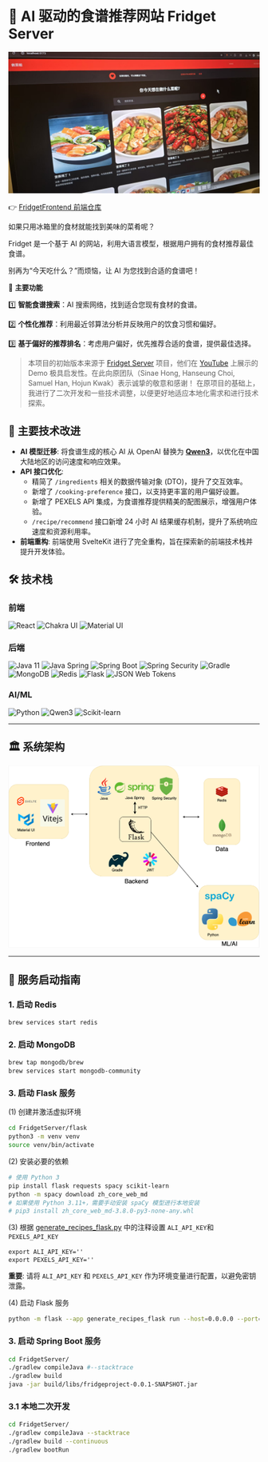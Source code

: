 # 🍏 AI 驱动的食谱推荐网站 Fridget Server

<img width="797" alt="开发阶段界面预览" src="https://github.com/54853315/fridget-frontend/blob/main/frontend/static/images/dev-stage-preview-image.jpeg?raw=true" />

👉 [FridgetFrontend 前端仓库](https://github.com/54853315/fridget-frontend)

如果只用冰箱里的食材就能找到美味的菜肴呢？

Fridget 是一个基于 AI 的网站，利用大语言模型，根据用户拥有的食材推荐最佳食谱。

别再为“今天吃什么？”而烦恼，让 AI 为您找到合适的食谱吧！

🚀 **主要功能**

1️⃣ **智能食谱搜索**：AI 搜索网络，找到适合您现有食材的食谱。

2️⃣ **个性化推荐**：利用最近邻算法分析并反映用户的饮食习惯和偏好。

3️⃣ **基于偏好的推荐排名**：考虑用户偏好，优先推荐合适的食谱，提供最佳选择。


> 本项目的初始版本来源于 [Fridget Server](https://github.com/sinaetown/FridgetServer.git) 项目，他们在 [YouTube](https://youtu.be/FFFVZ70Mt_E) 上展示的 Demo 极具启发性。在此向原团队（Sinae Hong, Hanseung Choi, Samuel Han, Hojun Kwak）表示诚挚的敬意和感谢！
> 在原项目的基础上，我进行了二次开发和一些技术调整，以便更好地适应本地化需求和进行技术探索。
## 🔧 主要技术改进

- **AI 模型迁移**: 将食谱生成的核心 AI 从 OpenAI 替换为 **[Qwen3](https://www.aliyun.com/product/tongyi)**，以优化在中国大陆地区的访问速度和响应效果。
- **API 接口优化**:
  - 精简了 `/ingredients` 相关的数据传输对象 (DTO)，提升了交互效率。
  - 新增了 `/cooking-preference` 接口，以支持更丰富的用户偏好设置。
  - 新增了 PEXELS API 集成，为食谱推荐提供精美的配图展示，增强用户体验。
  - `/recipe/recommend` 接口新增 24 小时 AI 结果缓存机制，提升了系统响应速度和资源利用率。
- **前端重构**: 前端使用 SvelteKit 进行了完全重构，旨在探索新的前端技术栈并提升开发体验。

## 🛠 技术栈

### 前端
![React](https://img.shields.io/badge/React-61DAFB?style=for-the-badge&logo=react&logoColor=white) ![Chakra UI](https://img.shields.io/badge/Chakra%20UI-319795?style=for-the-badge&logo=chakraui&logoColor=white) ![Material UI](https://img.shields.io/badge/Material%20UI-0081CB?style=for-the-badge&logo=mui&logoColor=white)

### 后端
![Java 11](https://img.shields.io/badge/java%2011-%23ED8B00.svg?style=for-the-badge&logo=openjdk&logoColor=white) ![Java Spring](https://img.shields.io/badge/Java%20Spring-6DB33F?style=for-the-badge&logo=spring&logoColor=white) ![Spring Boot](https://img.shields.io/badge/Spring%20Boot-6DB33F?style=for-the-badge&logo=springboot&logoColor=white) ![Spring Security](https://img.shields.io/badge/Spring%20Security-6DB33F?style=for-the-badge&logo=springsecurity&logoColor=white) ![Gradle](https://img.shields.io/badge/Gradle-02303A.svg?style=for-the-badge&logo=Gradle&logoColor=white) ![MongoDB](https://img.shields.io/badge/MongoDB-47A248?style=for-the-badge&logo=mongodb&logoColor=white) ![Redis](https://img.shields.io/badge/Redis-DC382D?style=for-the-badge&logo=redis&logoColor=white) ![Flask](https://img.shields.io/badge/flask-%23000.svg?style=for-the-badge&logo=flask&logoColor=white) ![JSON Web Tokens](https://img.shields.io/badge/JSON%20Web%20Tokens-000000?style=for-the-badge&logo=jsonwebtokens&logoColor=white)

### AI/ML
![Python](https://img.shields.io/badge/Python-3776AB?style=for-the-badge&logo=python&logoColor=white) ![Qwen3](https://img.shields.io/badge/%E9%80%9A%E4%B9%89%E5%8D%83%E9%97%AE-412991?style=for-the-badge&logo=alibabacloud&logoColor=white) ![Scikit-learn](https://img.shields.io/badge/Scikit--learn-F7931E?style=for-the-badge&logo=scikit-learn&logoColor=white)

---

## 🏛️ 系统架构

![Fridget Architecture](./System-Architecture-Diagram.png)

---

## 🚀 服务启动指南

### 1. 启动 Redis
```bash
brew services start redis
```

### 2. 启动 MongoDB

```bash
brew tap mongodb/brew
brew services start mongodb-community
```

### 3. 启动 Flask 服务

(1) 创建并激活虚拟环境
```bash
cd FridgetServer/flask
python3 -m venv venv
source venv/bin/activate
```

(2) 安装必要的依赖
  
```bash
# 使用 Python 3
pip install flask requests spacy scikit-learn
python -m spacy download zh_core_web_md
# 如果使用 Python 3.11+，需要手动安装 spaCy 模型进行本地安装
# pip3 install zh_core_web_md-3.8.0-py3-none-any.whl
```

</details>

(3) 根据 [generate_recipes_flask.py](./flask/generate_recipes_flask.py) 中的注释设置 `ALI_API_KEY`和`PEXELS_API_KEY`

```
export ALI_API_KEY=''
export PEXELS_API_KEY=''
```

**重要**: 请将 `ALI_API_KEY` 和 `PEXELS_API_KEY` 作为环境变量进行配置，以避免密钥泄露。

(4) 启动 Flask 服务

```bash
python -m flask --app generate_recipes_flask run --host=0.0.0.0 --port=5001 #--debug
```

### 3. 启动 Spring Boot 服务
```bash
cd FridgetServer/
./gradlew compileJava #--stacktrace
./gradlew build
java -jar build/libs/fridgeproject-0.0.1-SNAPSHOT.jar
```

### 3.1 本地二次开发

```bash
cd FridgetServer/
./gradlew compileJava --stacktrace
./gradlew build --continuous
./gradlew bootRun
```